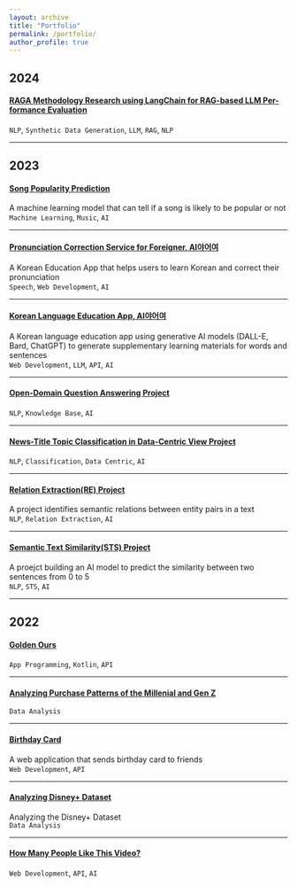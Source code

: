 ```yaml
---
layout: archive
title: "Portfolio"
permalink: /portfolio/
author_profile: true
---
```


## 2024

#### [RAGA Methodology Research using LangChain for RAG-based LLM Per-formance Evaluation](https://github.com/alicehjjung/capstone_design2.git)
`NLP`, `Synthetic Data Generation`, `LLM`, `RAG`, `NLP`

---

## 2023

#### [Song Popularity Prediction](https://github.com/alicehjjung/popularity_prediction)
A machine learning model that can tell if a song is likely to be popular or not   
`Machine Learning`, `Music`, `AI`

---

#### [Pronunciation Correction Service for Foreigner, AI야어여](https://github.com/alicehjjung/level3_nlp_finalproject-nlp-13)
A Korean Education App that helps users to learn Korean and correct their pronunciation   
`Speech`, `Web Development`, `AI`

---

#### [Korean Language Education App, AI야어여](https://github.com/alicehjjung/kyowon_ai.git)
A Korean language education app using generative AI models (DALL-E, Bard, ChatGPT) to generate supplementary learning materials for words and sentences   
`Web Development`, `LLM`, `API`, `AI`

---

#### [Open-Domain Question Answering Project](https://github.com/alicehjjung/level2_nlp_mrc-nlp-13.git)
`NLP`, `Knowledge Base`, `AI`

---

#### [News-Title Topic Classification in Data-Centric View Project](https://github.com/alicehjjung/level2_nlp_datacentric-nlp-13.git)
`NLP`, `Classification`, `Data Centric`, `AI`

---

#### [Relation Extraction(RE) Project](https://github.com/alicehjjung/level2_klue-nlp-13.git)
A project identifies semantic relations between entity pairs in a text   
`NLP`, `Relation Extraction`, `AI`

---

#### [Semantic Text Similarity(STS) Project](https://github.com/alicehjjung/level1_semantictextsimilarity-nlp-02.git)
A proejct building an AI model to predict the similarity between two sentences from 0 to 5   
`NLP`, `STS`, `AI`

---
## 2022

#### [Golden Ours](https://github.com/alicehjjung/MobileAPP_TEAM2.git)
`App Programming`, `Kotlin`, `API`

---

#### [Analyzing Purchase Patterns of the Millenial and Gen Z](https://github.com/alicehjjung/RI_E5_1/tree/HYOJUNG)
`Data Analysis`

---

#### [Birthday Card](https://github.com/alicehjjung/BirthdayCard)
A web application that sends birthday card to friends   
`Web Development`, `API`

---

#### [Analyzing Disney+ Dataset](https://github.com/alicehjjung/dataAnalysis.git)
Analyzing the Disney+ Dataset   
`Data Analysis`

---

#### [How Many People Like This Video?](https://github.com/alicehjjung/OSP_TERM.git)
`Web Development`, `API`, `AI`



<!--
{% include base_path %}


{% for post in site.portfolio %}
  {% include archive-single.html %}
{% endfor %}

-->
